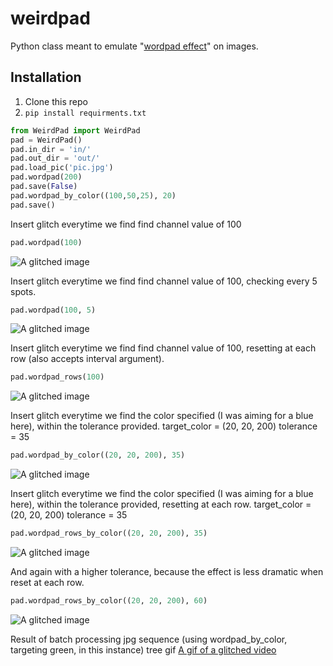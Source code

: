 # weirdpad
Python class meant to emulate "[wordpad effect](http://datamoshing.com/tag/wordpad-effect/)" on images.

## Installation
1. Clone this repo
2. `pip install requirments.txt`
```python
from WeirdPad import WeirdPad
pad = WeirdPad()
pad.in_dir = 'in/'
pad.out_dir = 'out/'
pad.load_pic('pic.jpg')
pad.wordpad(200)
pad.save(False)
pad.wordpad_by_color((100,50,25), 20)
pad.save()
```

Insert glitch everytime we find find channel value of 100
```python
pad.wordpad(100)
```
![A glitched image](https://cdn.pbrd.co/images/5xzFvPVyT.jpg)

Insert glitch everytime we find find channel value of 100, checking every 5 spots.
```python
pad.wordpad(100, 5)
```
![A glitched image](https://cdn.pbrd.co/images/5xALThJlp.jpg)

Insert glitch everytime we find find channel value of 100, resetting at each row (also accepts interval argument).
```python
pad.wordpad_rows(100)
```
![A glitched image](https://cdn.pbrd.co/images/ymkQl0EE.jpg)

Insert glitch everytime we find the color specified (I was aiming for a blue here), within the tolerance provided.
target_color = (20, 20, 200)
tolerance = 35
```python
pad.wordpad_by_color((20, 20, 200), 35)
```
![A glitched image](https://cdn.pbrd.co/images/5xCqEddf9.jpg)


Insert glitch everytime we find the color specified (I was aiming for a blue here), within the tolerance provided, resetting at each row.
target_color = (20, 20, 200)
tolerance = 35
```python
pad.wordpad_rows_by_color((20, 20, 200), 35)
```
![A glitched image](https://cdn.pbrd.co/images/5xD5DbrQD.jpg)

And again with a higher tolerance, because the effect is less dramatic when reset at each row.
```python
pad.wordpad_rows_by_color((20, 20, 200), 60)
```
![A glitched image](https://cdn.pbrd.co/images/ymyK5iOO.jpg)

Result of batch processing jpg sequence (using wordpad_by_color, targeting green, in this instance)
tree gif
[A gif of a glitched video](https://media.giphy.com/media/l0IygFSQeFVm9Hgas/giphy.gif)
